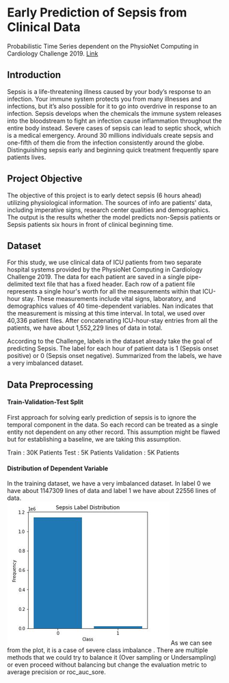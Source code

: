 # Early Prediction of Sepsis from Clinical Data
Probabilistic Time Series dependent on the PhysioNet Computing in Cardiology Challenge 2019. [Link](https://physionet.org/content/challenge-2019/1.0.0/)

## Introduction
Sepsis is a life-threatening illness caused by your body’s response to an infection. Your immune system protects you from many illnesses and infections, but it’s also possible for it to go into overdrive in response to an infection. Sepsis develops when the chemicals the immune system releases into the bloodstream to fight an infection cause inflammation throughout the entire body instead. Severe cases of sepsis can lead to septic shock, which is a medical emergency. Around 30 millions individuals create sepsis and one-fifth of them die from the infection consistently around the globe. Distinguishing sepsis early and beginning quick treatment frequently spare patients lives.

## Project Objective
The objective of this project is to early detect sepsis (6 hours ahead) utilizing physiological information. The sources of info are patients' data, including imperative signs, research center qualities and demographics. The output is the results whether the model predicts non-Sepsis patients or Sepsis patients six hours in front of clinical beginning time.

## Dataset
For this study, we use clinical data of ICU patients from two separate hospital systems provided by the PhysioNet Computing in Cardiology Challenge 2019. The data for each patient are saved in a single pipe-delimited text file that has a fixed header. Each row of a patient file represents a single hour's worth for all the measurements within that ICU-hour stay. These measurements include vital signs, laboratory, and demographics values of 40 time-dependent variables. Nan indicates that the measurement is missing at this time interval. In total, we used over 40,336 patient files. After concatenating ICU-hour-stay entries from all the patients, we have about 1,552,229 lines of data in total.

According to the Challenge, labels in the dataset already take the goal of predicting Sepsis. The label for each hour of patient data is 1 (Sepsis onset positive) or 0 (Sepsis onset negative). Summarized from the labels, we have a very imbalanced dataset.

## Data Preprocessing
#### Train-Validation-Test Split
First approach for solving early prediction of sepsis is to ignore the temporal component in the data. So each record can be treated as a single entity not dependent on any other record. This assumption might be flawed but for establishing a baseline, we are taking this assumption.<br/>

Train : 30K Patients Test : 5K Patients Validation : 5K Patients
#### Distribution of Dependent Variable
In the training dataset, we have a very imbalanced dataset. In label 0 we have about 1147309 lines of data and label 1 we have about 22556 lines of data.<br/>
![Screenshot](img.JPG)
As we can see from the plot, it is a case of severe class imbalance . There are multiple methods that we could try to balance it (Over sampling or Undersampling) or even proceed without balancing but change the evaluation metric to average precision or roc_auc_sore.

